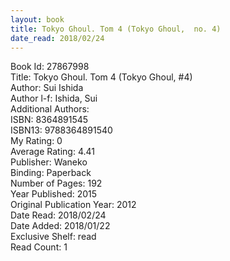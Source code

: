 ```yaml
---
layout: book
title: Tokyo Ghoul. Tom 4 (Tokyo Ghoul,  no. 4)
date_read: 2018/02/24
---
```


Book Id: 27867998<br />
Title: Tokyo Ghoul. Tom 4 (Tokyo Ghoul, #4)<br />
Author: Sui Ishida<br />
Author l-f: Ishida, Sui<br />
Additional Authors: <br />
ISBN: 8364891545<br />
ISBN13: 9788364891540<br />
My Rating: 0<br />
Average Rating: 4.41<br />
Publisher: Waneko<br />
Binding: Paperback<br />
Number of Pages: 192<br />
Year Published: 2015<br />
Original Publication Year: 2012<br />
Date Read: 2018/02/24<br />
Date Added: 2018/01/22<br />
Exclusive Shelf: read<br />
Read Count: 1<br />

